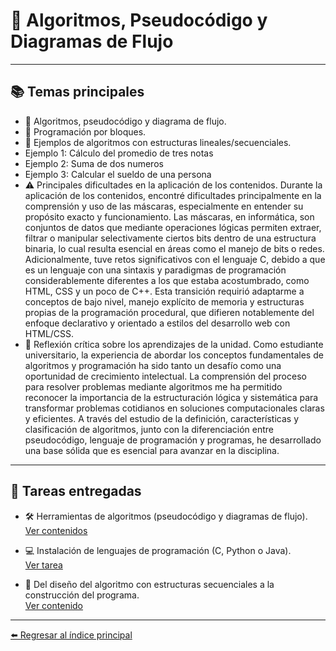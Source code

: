# 🚀 Algoritmos, Pseudocódigo y Diagramas de Flujo

---

## 📚 Temas principales

- 🧩 Algoritmos, pseudocódigo y diagrama de flujo.
- 🔲 Programación por bloques.
- 📝 Ejemplos de algoritmos con estructuras lineales/secuenciales.
- Ejemplo 1: Cálculo del promedio de tres notas
- Ejemplo 2: Suma de dos numeros
- Ejemplo 3: Calcular el sueldo de una persona
- ⚠️ Principales dificultades en la aplicación de los contenidos.
  Durante la aplicación de los contenidos, encontré dificultades principalmente en la comprensión y uso de las máscaras, especialmente en entender su propósito exacto y funcionamiento. Las máscaras, en informática, son conjuntos de datos que mediante operaciones lógicas permiten extraer, filtrar o manipular selectivamente ciertos bits dentro de una estructura binaria, lo cual resulta esencial en áreas como el manejo de bits o redes.
Adicionalmente, tuve retos significativos con el lenguaje C, debido a que es un lenguaje con una sintaxis y paradigmas de programación considerablemente diferentes a los que estaba acostumbrado, como HTML, CSS y un poco de C++. Esta transición requirió adaptarme a conceptos de bajo nivel, manejo explícito de memoria y estructuras propias de la programación procedural, que difieren notablemente del enfoque declarativo y orientado a estilos del desarrollo web con HTML/CSS.
- 💭 Reflexión crítica sobre los aprendizajes de la unidad.
Como estudiante universitario, la experiencia de abordar los conceptos fundamentales de algoritmos y programación ha sido tanto un desafío como una oportunidad de crecimiento intelectual. La comprensión del proceso para resolver problemas mediante algoritmos me ha permitido reconocer la importancia de la estructuración lógica y sistemática para transformar problemas cotidianos en soluciones computacionales claras y eficientes. A través del estudio de la definición, características y clasificación de algoritmos, junto con la diferenciación entre pseudocódigo, lenguaje de programación y programas, he desarrollado una base sólida que es esencial para avanzar en la disciplina.
---

## 📁 Tareas entregadas

- 🛠️ Herramientas de algoritmos (pseudocódigo y diagramas de flujo).  
  [Ver contenidos](https://drive.google.com/drive/folders/1tGIqUmd9aJRFrfWxw5vThZTEXGs_wXlc?usp=drive_link)

- 💻 Instalación de lenguajes de programación (C, Python o Java).  
  [Ver tarea](https://drive.google.com/drive/folders/1tGIqUmd9aJRFrfWxw5vThZTEXGs_wXlc?usp=drive_link)

- 🔄 Del diseño del algoritmo con estructuras secuenciales a la construcción del programa.  
  [Ver contenido](https://drive.google.com/drive/folders/1DaxNoPED6g0tLxy723-d4Da2sKLxwIbZ?usp=drive_link)

---

[⬅️ Regresar al índice principal](./index.md)
